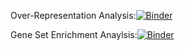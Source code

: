 Over-Representation Analysis:[![Binder](https://mybinder.org/badge_logo.svg)](https://mybinder.org/v2/gh/haochunchang/Bioinformatics_Course/master?filepath=%2Fenrichment%2Fbinder%2FORA.ipynb)

Gene Set Enrichment Anaylsis:[![Binder](https://mybinder.org/badge_logo.svg)](https://mybinder.org/v2/gh/haochunchang/Bioinformatics_Course/master?filepath=%2Fenrichment%2Fbinder%2FGSEA.ipynb)
